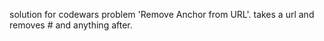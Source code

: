 solution for codewars problem 'Remove Anchor from URL'. takes a url and removes # and anything after.
